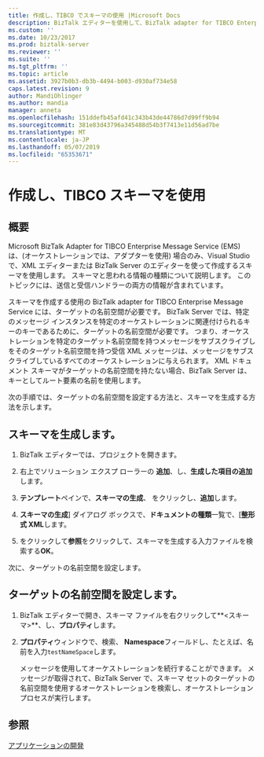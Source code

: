 ```yaml
---
title: 作成し、TIBCO でスキーマの使用 |Microsoft Docs
description: BizTalk エディターを使用して、BizTalk adapter for TIBCO Enterprise Message Service、スキーマを作成して、スキーマの BizTalk Server のターゲットの名前空間を設定
ms.custom: ''
ms.date: 10/23/2017
ms.prod: biztalk-server
ms.reviewer: ''
ms.suite: ''
ms.tgt_pltfrm: ''
ms.topic: article
ms.assetid: 3927b0b3-db3b-4494-b003-d930af734e58
caps.latest.revision: 9
author: MandiOhlinger
ms.author: mandia
manager: anneta
ms.openlocfilehash: 151ddefb45afd41c343b43de44786d7d99ff9b94
ms.sourcegitcommit: 381e83d43796a345488d54b3f7413e11d56ad7be
ms.translationtype: MT
ms.contentlocale: ja-JP
ms.lasthandoff: 05/07/2019
ms.locfileid: "65353671"
---
```

# <a name="create-and-use-tibco-schemas"></a>作成し、TIBCO スキーマを使用

## <a name="overview"></a>概要
Microsoft BizTalk Adapter for TIBCO Enterprise Message Service (EMS) は、(オーケストレーションでは、アダプターを使用) 場合のみ、Visual Studio で、XML エディターまたは BizTalk Server のエディターを使って作成するスキーマを使用します。 スキーマと思われる情報の種類について説明します。 このトピックには、送信と受信ハンドラーの両方の情報が含まれています。  
  
スキーマを作成する使用の BizTalk adapter for TIBCO Enterprise Message Service には、ターゲットの名前空間が必要です。 BizTalk Server では、特定のメッセージ インスタンスを特定のオーケストレーションに関連付けられるキーのキーであるために、ターゲットの名前空間が必要です。 つまり、オーケストレーションを特定のターゲット名前空間を持つメッセージをサブスクライブしをそのターゲット名前空間を持つ受信 XML メッセージは、メッセージをサブスクライブしているすべてのオーケストレーションに与えられます。 XML ドキュメント スキーマがターゲットの名前空間を持たない場合、BizTalk Server は、キーとしてルート要素の名前を使用します。  

次の手順では、ターゲットの名前空間を設定する方法と、スキーマを生成する方法を示します。  
  
## <a name="generate-a-schema"></a>スキーマを生成します。    
 
1.  BizTalk エディターでは、プロジェクトを開きます。  
  
2.  右上でソリューション エクスプ ローラーの **追加**、し、**生成した項目の追加**します。  
  
3.  **テンプレート**ペインで、**スキーマの生成**、 をクリックし、**追加**します。  
  
4.  **スキーマの生成**] ダイアログ ボックスで、**ドキュメントの種類**一覧で、[**整形式 XML**します。  
  
5.  をクリックして**参照**をクリックして、スキーマを生成する入力ファイルを検索する**OK**。  
  
次に、ターゲットの名前空間を設定します。  
  
## <a name="set-the-target-namespace"></a>ターゲットの名前空間を設定します。  
  
1. BizTalk エディターで開き、スキーマ ファイルを右クリックして**\<スキーマ\>**、し、**プロパティ**します。  
  
2. **プロパティ**ウィンドウで、検索、 **Namespace**フィールドし、たとえば、名前を入力`testNameSpace`します。  
  
   メッセージを使用してオーケストレーションを続行することができます。 メッセージが取得されて、BizTalk Server で、スキーマ セットのターゲットの名前空間を使用するオーケストレーションを検索し、オーケストレーション プロセスが実行します。  
  
## <a name="see-also"></a>参照  
 [アプリケーションの開発](../core/developing-applications5.md)